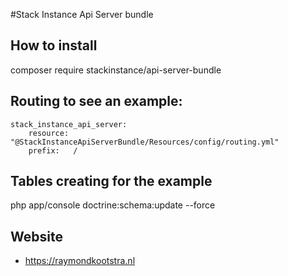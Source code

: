 #Stack Instance Api Server bundle

## How to install
composer require stackinstance/api-server-bundle

## Routing to see an example:
```YML
stack_instance_api_server:
    resource: "@StackInstanceApiServerBundle/Resources/config/routing.yml"
    prefix:   /
```

## Tables creating for the example
php app/console doctrine:schema:update --force

## Website
- https://raymondkootstra.nl
